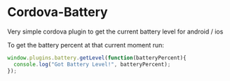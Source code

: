 # Cordova-Battery
Very simple cordova plugin to get the current battery level for android / ios


To get the battery percent at that current moment run:

````javascript
window.plugins.battery.getLevel(function(batteryPercent){
  console.log("Got Battery Level!", batteryPercent);
});
````
